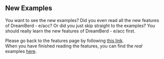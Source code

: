 ## New Examples

You want to see the new examples? Did you even read all the new features of DreamBerd - e/acc? Or did you just skip straight to the examples? You should really learn the new features of DreamBerd - e/acc first.<br>

Please go back to the features page by following [this link](https://github.com/TodePond/DreamBerd/blob/main/README.md).<br>
When you have finished reading the features, you can find the _real_ examples [here](https://github.com/TodePond/DreamBerd/blob/main/res/Examples.md).
